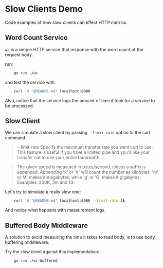 # Slow Clients Demo

Code examples of how slow clients can effect HTTP metrics.

## Word Count Service

`wc` is a simple HTTP service that response with the word count of the request body.

run:

```bash
    go run ./wc
```

and test the service with:

```bash
    curl -d "@README.md" localhost:8080
```

Also, notice that the service logs the amount of time it took for a service to be processed.

## Slow Client

We can simulate a slow client by passing `--limit-rate` option to the curl command.

> --limit-rate <speed>
> Specify the maximum transfer rate you want curl to use.
> This feature is useful  if you  have a limited pipe and
> you'd like your transfer not to use your entire bandwidth.

> The given speed is measured in bytes/second, unless a suffix
> is appended.  Appending  'k'  or 'K' will count the number
> as kilobytes, 'm' or M' makes it megabytes, while 'g' or 'G'
> makes it gigabytes. Examples: 200K, 3m and 1G.

Let's try to simulate a really slow one:

```bash
    curl -d "@README.md" localhost:8080 --limit-rate 1k
```

And notice what happens with measurement logs.

## Buffered Body Middleware

A solution to avoid measuring the time it takes to read body, is to use body buffering middleware.

Try the slow client against this implementation:

```bash
    go run ./wc-buffered
```
